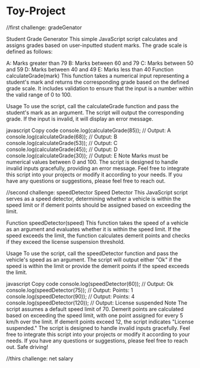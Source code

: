 # Toy-Project
//first challenge: gradeGenator

Student Grade Generator
This simple JavaScript script calculates and assigns grades based on user-inputted student marks. The grade scale is defined as follows:

A: Marks greater than 79
B: Marks between 60 and 79
C: Marks between 50 and 59
D: Marks between 40 and 49
E: Marks less than 40
Function
calculateGrade(mark)
This function takes a numerical input representing a student's mark and returns the corresponding grade based on the defined grade scale. It includes validation to ensure that the input is a number within the valid range of 0 to 100.

Usage
To use the script, call the calculateGrade function and pass the student's mark as an argument. The script will output the corresponding grade. If the input is invalid, it will display an error message.

javascript
Copy code
console.log(calculateGrade(85)); // Output: A
console.log(calculateGrade(68)); // Output: B
console.log(calculateGrade(53)); // Output: C
console.log(calculateGrade(45)); // Output: D
console.log(calculateGrade(30)); // Output: E
Note
Marks must be numerical values between 0 and 100.
The script is designed to handle invalid inputs gracefully, providing an error message.
Feel free to integrate this script into your projects or modify it according to your needs. If you have any questions or suggestions, please feel free to reach out. 

//second challenge: speedDetector
Speed Detector
This JavaScript script serves as a speed detector, determining whether a vehicle is within the speed limit or if demerit points should be assigned based on exceeding the limit.

Function
speedDetector(speed)
This function takes the speed of a vehicle as an argument and evaluates whether it is within the speed limit. If the speed exceeds the limit, the function calculates demerit points and checks if they exceed the license suspension threshold.

Usage
To use the script, call the speedDetector function and pass the vehicle's speed as an argument. The script will output either "Ok" if the speed is within the limit or provide the demerit points if the speed exceeds the limit.

javascript
Copy code
console.log(speedDetector(60)); // Output: Ok
console.log(speedDetector(75)); // Output: Points: 1
console.log(speedDetector(90)); // Output: Points: 4
console.log(speedDetector(120)); // Output: License suspended
Note
The script assumes a default speed limit of 70.
Demerit points are calculated based on exceeding the speed limit, with one point assigned for every 5 km/h over the limit.
If demerit points exceed 12, the script indicates "License suspended."
The script is designed to handle invalid inputs gracefully.
Feel free to integrate this script into your projects or modify it according to your needs. If you have any questions or suggestions, please feel free to reach out. Safe driving!

//thirs challenge: net salary

